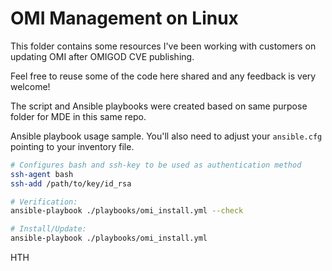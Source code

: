 # OMI Management on Linux

This folder contains some resources I've been working with customers on updating OMI after OMIGOD CVE publishing.

Feel free to reuse some of the code here shared and any feedback is very welcome!

The script and Ansible playbooks were created based on same purpose folder for MDE in this same repo.

Ansible playbook usage sample. You'll also need to adjust your `ansible.cfg` pointing to your inventory file.

``` bash
# Configures bash and ssh-key to be used as authentication method
ssh-agent bash
ssh-add /path/to/key/id_rsa

# Verification:
ansible-playbook ./playbooks/omi_install.yml --check

# Install/Update:
ansible-playbook ./playbooks/omi_install.yml
```

HTH
